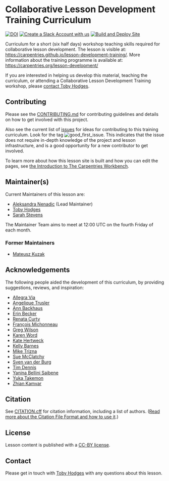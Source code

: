 # Collaborative Lesson Development Training Curriculum

[![DOI](https://zenodo.org/badge/DOI/10.5281/zenodo.8410625.svg)](https://doi.org/10.5281/zenodo.8410625)
[![Create a Slack Account with us](https://img.shields.io/badge/Create_Slack_Account-The_Carpentries-071159.svg)](https://slack-invite.carpentries.org/)
[![Build and Deploy Site](https://github.com/carpentries/lesson-development-training/actions/workflows/docker_build_deploy.yaml/badge.svg)](https://github.com/carpentries/lesson-development-training/actions/workflows/docker_build_deploy.yaml)


Curriculum for a short (six half days) workshop teaching skills required for collaborative lesson development. 
The lesson is visible at: https://carpentries.github.io/lesson-development-training/.
More information about the training programme is available at: https://carpentries.org/lesson-development/

If you are interested in helping us develop this material, teaching the curriculum, or attending a Collaborative Lesson Development Training workshop, please [contact Toby Hodges](mailto:tobyhodges@carpentries.org).


## Contributing
Please see the [CONTRIBUTING.md](CONTRIBUTING.md) for contributing guidelines and details on how to get involved with this project.

Also see the current list of [issues](https://github.com/carpentries/lesson-development-training/issues)
for ideas for contributing to this training curriculum. Look for the tag ![good_first_issue](https://img.shields.io/badge/-good%20first%20issue-gold.svg).
This indicates that the issue does not require in-depth knowledge of the project
and lesson infrastructure,
and is a good opportunity for a new contributor to get involved.

To learn more about how this lesson site is built and how you can edit the pages, see [the Introduction to The Carpentries Workbench][sandpaper-docs].


## Maintainer(s)
Current Maintainers of this lesson are:

* [Aleksandra Nenadic](https://github.com/anenadic) (Lead Maintainer)
* [Toby Hodges](https://github.com/tobyhodges)
* [Sarah Stevens](https://github.com/sstevens2)

The Maintainer Team aims to meet at 12:00 UTC on the fourth Friday of each month.

### Former Maintainers

* [Mateusz Kuzak](https://github.com/mkuzak)


## Acknowledgements
The following people aided the development of this curriculum,
by providing suggestions, reviews, and inspiration:

* [Allegra Via](https://github.com/allegravia)
* [Angelique Trusler](https://github.com/elletjies)
* [Ann Backhaus](https://github.com/AnnBackhaus)
* [Erin Becker](https://github.com/erinbecker)
* [Renata Curty](https://github.com/rcurty)
* [François Michonneau](https://github.com/fmichonneau)
* [Greg Wilson](https://github.com/gvwilson)
* [Karen Word](https://github.com/karenword)
* [Kate Hertweck](https://github.com/k8hertweck)
* [Kelly Barnes](https://github.com/klbarnes20)
* [Mike Trizna](https://github.com/miketrizna)
* [Sue McClatchy](https://github.com/smcclatchy)
* [Sven van der Burg](https://github.com/svenvanderburg)
* [Tim Dennis](https://github.com/jt14den)
* [Yanina Bellini Saibene](https://github.com/yabellini)
* [Yuka Takemon](https://github.com/ytakemon)
* [Zhian Kamvar](https://github.com/zkamvar)


## Citation
See [CITATION.cff](CITATION.cff) for citation information, including a list of authors.
([Read more about the Citation File Format and how to use it](https://citation-file-format.github.io/).)


## License
Lesson content is published with a [CC-BY license](LICENSE.md).

## Contact
Please get in touch with [Toby Hodges](tobyhodges@carpentries.org) with any questions about this lesson.

[sandpaper-docs]: https://carpentries.github.io/sandpaper-docs/
